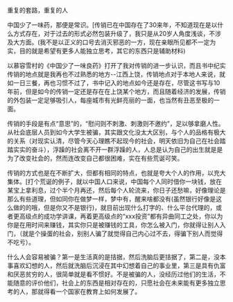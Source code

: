 重复的套路，重复的人

中国少了一味药，那便是常识。[传销已在中国存在了30来年，不知道现在是以什么方式存在，对于过去的形式必然包装升级了，我只是从20岁人角度浅谈，不涉及大方面。(我不是以正义的口号去消灭邪恶的一方，现在亲眼所见都不一定为实，目的就是希望有更多人能独立思考，其它的东西只是辅助材料)

以慕容雪村的《中国少了一味良药》打开了我对传销的进一步认识，而且书中纪实传销的地点就是我再也不过熟悉的地方--江西上饶，传销地点对于本地人来说，就如一日三餐，再也习惯不过了，书中记入的地点如今还是存在，尽管这书写与10年前，但是如今的传销一定还是存在在上饶某个地方，而且随着经济的发展，传销的外包装一定足够吸引人，每座城市有光鲜亮丽的一面，也当然有丑恶至极的一面。

传销的手段是有点“意思”的，“慰问则不刺激、刺激则不邀约”，足以够拿磨人性。从社会底层人员到如今大学生被骗，其实跟文化没太大区别，与个人的品格有极大的关系（对现实认清，尽管今天心理瞧不起现今的社会，明天依旧为自己在社会踏踏实实的奋斗），浮躁的社会离不开一群浮躁的人，人总是认为自己的出生就是是为了改变社会的，然而连改变自己都很困难，实在有些荒诞可笑。

传销的方式也是在不断扩大，但都有相同的特点，也就是夸大个人的作用，以充大集体。[打个荒诞的例子，就以中国人口来说，中国每个人同时借你一块钱，放在某宝上拿利息，过个半个月再还，然后每个人轮流来，你日子还愁嘛，好像理论是那么有些道理，但如同你在做梦一样，梦中有，醒来啥都没有(虽然银行好像是这么做的的哦，但是你又不是银行)，就目前出现什么打字的、什么平台代理的，或者更高级点的成功学讲课，再着更高级点的“xxx投资”都有异曲同工之处，你以为你是在用时间来赚钱，其实你只是被赚钱的工具，你怎么被入门，你就得让别人入门，（就是个操蛋的社会，别别人骗了就觉得自己内心过不去，得骗下别人而觉得不吃亏）。

什么人会容易被骗？第一是生活真的是拮据，然后洗脑后更拮据了，第二是，没本事喜欢幻想的人，然后就洗脑后沉浸在其中幻想着自己的事业里，第三是具有仇富和厌恶贫穷的人，很简单就是看不惯好。不是被骗的人，没经历过他们的生活，不能随意的评价他们，社会上的东西是相对存在的，只愿社会在未来能有更多独立思考的人，那就得看一个国家在教育上如何发展了。
